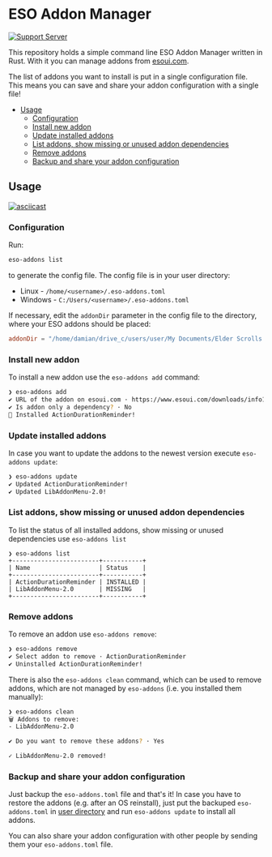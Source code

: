 # ESO Addon Manager

[![Support Server](https://img.shields.io/discord/788487566310899722.svg?label=Discord&logo=Discord&colorB=7289da&style=for-the-badge)](https://discord.gg/b2McY5gmWn)

This repository holds a simple command line ESO Addon Manager written in Rust. With it you can manage addons from [esoui.com](https://www.esoui.com/).

The list of addons you want to install is put in a single configuration file. This means you can save and share your addon configuration with a single file!

<!-- toc -->

- [Usage](#usage)
    * [Configuration](#configuration)
    * [Install new addon](#install-new-addon)
    * [Update installed addons](#update-installed-addons)
    * [List addons, show missing or unused addon dependencies](#list-addons-show-missing-or-unused-addon-dependencies)
    * [Remove addons](#remove-addons)
    * [Backup and share your addon configuration](#backup-and-share-your-addon-configuration)

<!-- tocstop -->

## Usage

[![asciicast](https://asciinema.org/a/431685.svg)](https://asciinema.org/a/431685)
### Configuration

Run:

```bash
eso-addons list
```

to generate the config file. The config file is in your user directory:
- Linux - `/home/<username>/.eso-addons.toml`
- Windows - `C:/Users/<username>/.eso-addons.toml`

If necessary, edit the `addonDir` parameter in the config file to the directory, where your ESO addons should be placed:
```toml
addonDir = "/home/damian/drive_c/users/user/My Documents/Elder Scrolls Online/live/AddOns" # edit this, if needed
```

### Install new addon

To install a new addon use the `eso-addons add` command:
```bash
❯ eso-addons add
✔ URL of the addon on esoui.com · https://www.esoui.com/downloads/info1536-ActionDurationReminder.html
✔ Is addon only a dependency? · No
🎊 Installed ActionDurationReminder!
```

### Update installed addons

In case you want to update the addons to the newest version execute `eso-addons update`:
```bash
❯ eso-addons update
✔ Updated ActionDurationReminder!
✔ Updated LibAddonMenu-2.0!
```

### List addons, show missing or unused addon dependencies

To list the status of all installed addons, show missing or unused dependencies use `eso-addons list`
```
❯ eso-addons list
+------------------------+-----------+
| Name                   | Status    |
+------------------------+-----------+
| ActionDurationReminder | INSTALLED |
| LibAddonMenu-2.0       | MISSING   |
+------------------------+-----------+
```

### Remove addons

To remove an addon use `eso-addons remove`:
```bash
❯ eso-addons remove
✔ Select addon to remove · ActionDurationReminder
✔ Uninstalled ActionDurationReminder!
```

There is also the `eso-addons clean` command, which can be used to remove addons, which are not managed by `eso-addons` (i.e. you installed them manually):
```bash
❯ eso-addons clean
🗑 Addons to remove:
- LibAddonMenu-2.0

✔ Do you want to remove these addons? · Yes

✓ LibAddonMenu-2.0 removed!
```

### Backup and share your addon configuration

Just backup the `eso-addons.toml` file and that's it! In case you have to restore the addons (e.g. after an OS reinstall), just put the backuped `eso-addons.toml` in [user directory](#configuration) and run `eso-addons update` to install all addons.

You can also share your addon configuration with other people by sending them your `eso-addons.toml` file.
